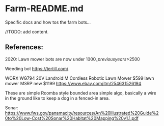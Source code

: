 
# Farm-README.md 

Specific docs and how tos the farm bots... 

//TODO: add content. 



## References: 

2020:
Lawn mower bots are now under $1000, previous years >$2500

Weeding bot 
https://tertill.com/

WORX WG794 20V Landroid M Cordless Robotic Lawn Mower
$599 lawn mower MSRP new $1199
https://www.ebay.com/itm/254631526194

These are simple Roomba style bounded area simple algo, basically a wire in the ground like to keep a dog in a fenced-in area.




Sonar: 
https://www.fws.gov/panamacity/resources/An%20Illustrated%20Guide%20to%20Low-Cost%20Sonar%20Habitat%20Mapping%20v1.1.pdf

